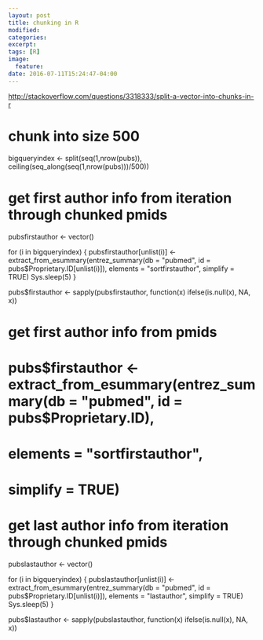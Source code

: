 ```yaml
---
layout: post
title: chunking in R
modified:
categories: 
excerpt:
tags: [R]
image:
  feature:
date: 2016-07-11T15:24:47-04:00
---
```


http://stackoverflow.com/questions/3318333/split-a-vector-into-chunks-in-r
# chunk into size 500
bigqueryindex <- 
    split(seq(1,nrow(pubs)), ceiling(seq_along(seq(1,nrow(pubs)))/500))

# get first author info from iteration through chunked pmids
pubsfirstauthor <- vector()

for (i in bigqueryindex) {
pubsfirstauthor[unlist(i)] <- extract_from_esummary(entrez_summary(db = "pubmed", id = pubs$Proprietary.ID[unlist(i)]), 
    elements = "sortfirstauthor", 
    simplify = TRUE) 
Sys.sleep(5)
}

pubs$firstauthor <- sapply(pubsfirstauthor, function(x) ifelse(is.null(x), NA, x))

# get first author info from pmids
# pubs$firstauthor <- extract_from_esummary(entrez_summary(db = "pubmed", id = pubs$Proprietary.ID), 
#     elements = "sortfirstauthor", 
#     simplify = TRUE) 


# get last author info from iteration through chunked pmids
pubslastauthor <- vector()

for (i in bigqueryindex) {
    pubslastauthor[unlist(i)] <- extract_from_esummary(entrez_summary(db = "pubmed", id = pubs$Proprietary.ID[unlist(i)]), 
        elements = "lastauthor", 
        simplify = TRUE) 
    Sys.sleep(5)
}

pubs$lastauthor <- sapply(pubslastauthor, function(x) ifelse(is.null(x), NA, x))